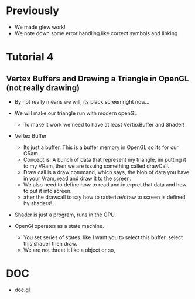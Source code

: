 # Previously

- We made glew work!
- We note down some error handling like correct symbols and linking

# Tutorial 4 
## Vertex Buffers and Drawing a Triangle in OpenGL (not really drawing)
- By not really means we will, its black screen right now...
- We will make our triangle run with modern openGL
    -   To make it work we need to have at least VertexBuffer and Shader!
- Vertex Buffer
  -  Its just a buffer. This is a buffer memory in OpenGL so its for our GRam
  -  Concept is: A bunch of data that represent my triangle, im putting it to my VRam, then we are issuing something called drawCall.
  - Draw call is a draw command, which says, the blob of data you have in your Vram, read and draw it to the screen.
  - We also need to define how to read and interpret that data and how to put it into screen.
  - after the drawcall to say how to rasterize/draw to screen is defined by shaders!.

- Shader is just a program, runs in the GPU.


- OpenGl operates as a state machine.
  - You set series of states. like I want you to select this buffer, select this shader then draw.
  - We are not threat it like a object or so,


# DOC
- doc.gl